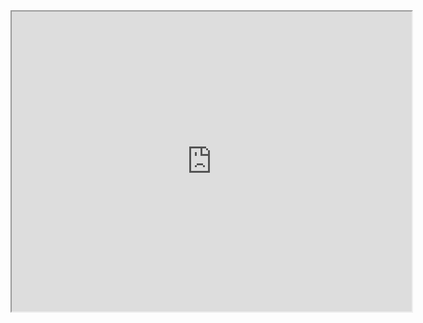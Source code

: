<iframe src="https://drive.google.com/file/d/1DPcBPFxDACkX8WBQgJz1rtJW2zN-wzma/preview" width="640" height="480" allow="autoplay"></iframe>